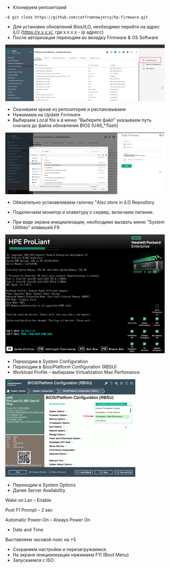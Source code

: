 *   Клонируем репозиторий

```console
~$ git clone https://github.com/catfromnewjercy/hp-firmware.git
```


*   Для установки обновлений Bios/iLO, необходимо перейти на адрес iLO (https://x.x.x.x/, где x.x.x.x - ip адресс)
*   После авторизации переходим во вкладку Firmware & OS Software

![Alt text](/instruction/ilo_firmware_screen1.png?raw=true "iLO Screen")

*   Скачиваем архив из репозитория и распаковываем
*   Нажимаем на Update Firmware
*   Выбираем Local file и в меню "Выберите файл" указываем путь сначала до файла обновления BIOS (U46_*.flash)

![Alt text](/instruction/ilo_firmware_upload.png?raw=true "Upload Screen")

* Обязательно устанавливаем галочку "Also store in iLO Repository

*	Подключаем монитор и клавитуру к сервер, включаем питание.
*	При виде экрана инициализации, необходимо вызвать меню “System Utilities” клавишей F9

![Alt text](/instruction/bios_initial_screen.png?raw=true "Bios Screen")

*	Переходим в System Configuration
*	Переходим в Bios/Platform Configuration (RBSU)
*	Workload Profile – выбираем Virtualization Max Perfomance

![Alt text](/instruction/rbsu_screen.png?raw=true "RBSU Screen")

*	Переходим в System Options
*	Далее Server Availability

Wake on Lan – Enable

Post F1 Prompt – 2 sec

Automatic Power-On – Always Power On

*	Date and Time

Выставляем часовой пояс на +5

*	Сохраняем настройки и перезагружаемся.
*	На экране инициализации нажимаем F11 (Boot Menu)
*	Запускаемся с ISO
